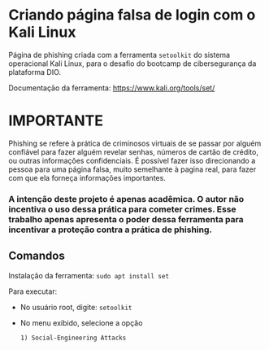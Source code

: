 # Criando página falsa de login com o Kali Linux
Página de phishing criada com a ferramenta `setoolkit` do sistema operacional Kali Linux, para o desafio do bootcamp de cibersegurança da plataforma DIO.

Documentação da ferramenta: https://www.kali.org/tools/set/

# IMPORTANTE

Phishing se refere à prática de criminosos virtuais de se passar por alguém confiável para fazer alguém revelar senhas, números de cartão de crédito, ou outras informações confidenciais. É possível fazer isso direcionando a pessoa para uma página falsa, muito semelhante à pagina real, para fazer com que ela forneça informações importantes.

### A intenção deste projeto é apenas acadêmica. O autor não incentiva o uso dessa prática para cometer crimes. Esse trabalho apenas apresenta o poder dessa ferramenta para incentivar a proteção contra a prática de phishing.

## Comandos

Instalação da ferramenta: `sudo apt install set`

Para executar:

- No usuário root, digite: `setoolkit`

- No menu exibido, selecione a opção

  `1) Social-Engineering Attacks`

